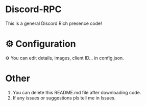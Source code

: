 # Discord-RPC
This is a general Discord Rich presence code!

# ⚙️ Configuration 
⚙️ You can edit details, images, client ID... in config.json.

# Other
1) You can delete this README.md file after downloading code.
2) If any issues or suggestions pls tell me in Issues.